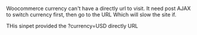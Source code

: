 Woocommerce currency can't have a directly url to visit.
It need post AJAX to switch currency first, then go to the URL
Which will slow the site if.

THis sinpet provided the ?currency=USD directly URL 
